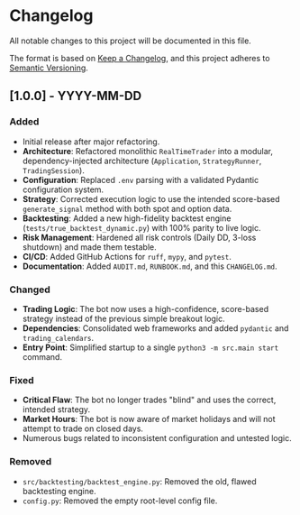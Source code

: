 # Changelog

All notable changes to this project will be documented in this file.

The format is based on [Keep a Changelog](https://keepachangelog.com/en/1.0.0/),
and this project adheres to [Semantic Versioning](https://semver.org/spec/v2.0.0.html).

## [1.0.0] - YYYY-MM-DD

### Added
- Initial release after major refactoring.
- **Architecture**: Refactored monolithic `RealTimeTrader` into a modular, dependency-injected architecture (`Application`, `StrategyRunner`, `TradingSession`).
- **Configuration**: Replaced `.env` parsing with a validated Pydantic configuration system.
- **Strategy**: Corrected execution logic to use the intended score-based `generate_signal` method with both spot and option data.
- **Backtesting**: Added a new high-fidelity backtest engine (`tests/true_backtest_dynamic.py`) with 100% parity to live logic.
- **Risk Management**: Hardened all risk controls (Daily DD, 3-loss shutdown) and made them testable.
- **CI/CD**: Added GitHub Actions for `ruff`, `mypy`, and `pytest`.
- **Documentation**: Added `AUDIT.md`, `RUNBOOK.md`, and this `CHANGELOG.md`.

### Changed
- **Trading Logic**: The bot now uses a high-confidence, score-based strategy instead of the previous simple breakout logic.
- **Dependencies**: Consolidated web frameworks and added `pydantic` and `trading_calendars`.
- **Entry Point**: Simplified startup to a single `python3 -m src.main start` command.

### Fixed
- **Critical Flaw**: The bot no longer trades "blind" and uses the correct, intended strategy.
- **Market Hours**: The bot is now aware of market holidays and will not attempt to trade on closed days.
- Numerous bugs related to inconsistent configuration and untested logic.

### Removed
- `src/backtesting/backtest_engine.py`: Removed the old, flawed backtesting engine.
- `config.py`: Removed the empty root-level config file.
